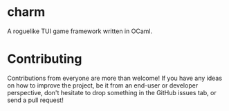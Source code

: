 # charm

A roguelike TUI game framework written in OCaml.

# Contributing

Contributions from everyone are more than welcome! If you have any ideas on how
to improve the project, be it from an end-user or developer perspective, don't
hesitate to drop something in the GitHub issues tab, or send a pull request!
